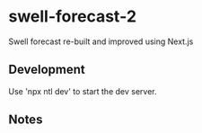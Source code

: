 # swell-forecast-2
 Swell forecast re-built and improved using Next.js

## Development
Use 'npx ntl dev' to start the dev server.

## Notes


